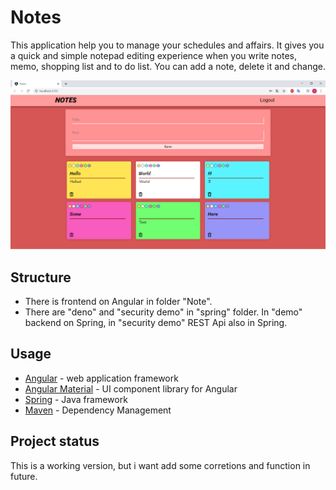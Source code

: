 # Notes
This application help you to manage your schedules and affairs. It gives you a quick and simple notepad editing experience when you write
notes, memo, shopping list and to do list. You can add a note, delete it and change.

![](Images/NotesImage.png)

## Structure
* There is frontend on Angular in folder "Note".
* There are "deno" and "security demo" in "spring" folder. In "demo" backend on Spring, in "security demo" REST Api also in Spring.

## Usage
* [Angular](https://angular.io/) - web application framework
* [Angular Material](https://material.angular.io/) - UI component library for Angular
* [Spring](https://spring.io/) - Java framework
* [Maven](https://maven.apache.org/) - Dependency Management

## Project status
This is a working version, but i want add some corretions and function in future.
